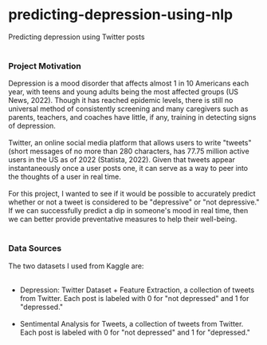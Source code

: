 # predicting-depression-using-nlp
Predicting depression using Twitter posts
<br><br>
### Project Motivation
Depression is a mood disorder that affects almost 1 in 10 Americans each year, with teens and young adults being the most affected groups (US News, 2022). Though it has reached epidemic levels, there is still no universal method of consistently screening and many caregivers such as parents, teachers, and coaches have little, if any, training in detecting signs of depression.<br><br>
Twitter, an online social media platform that allows users to write "tweets" (short messages of no more than 280 characters, has 77.75 million active users in the US as of 2022 (Statista, 2022). Given that tweets appear instantaneously once a user posts one, it can serve as a way to peer into the thoughts of a user in real time.<br><br>
For this project, I wanted to see if it would be possible to accurately predict whether or not a tweet is considered to be "depressive" or "not depressive." If we can successfully predict a dip in someone's mood in real time, then we can better provide preventative measures to help their well-being.
<br><br>
### Data Sources
The two datasets I used from Kaggle are:
<br><br>
- Depression: Twitter Dataset + Feature Extraction, a collection of tweets from Twitter. Each post is labeled with 0 for "not depressed" and 1 for "depressed."
<br><br>
- Sentimental Analysis for Tweets, a collection of tweets from Twitter. Each post is labeled with 0 for "not depressed" and 1 for "depressed."


